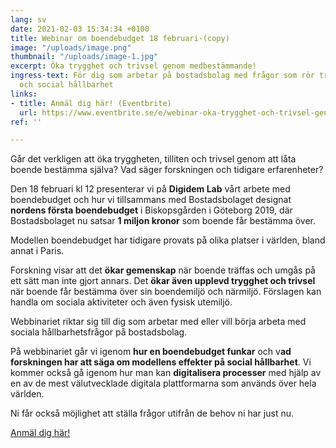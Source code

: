 ```yaml
---
lang: sv
date: 2021-02-03 15:34:34 +0100
title: Webinar om boendebudget 18 februari-(copy)
image: "/uploads/image.png"
thumbnail: "/uploads/image-1.jpg"
excerpt: Öka trygghet och trivsel genom medbestämmande!
ingress-text: För dig som arbetar på bostadsbolag med frågor som rör trygghet, trivsel
  och social hållbarhet
links:
- title: Anmäl dig här! (Eventbrite)
  url: https://www.eventbrite.se/e/webinar-oka-trygghet-och-trivsel-genom-medbestammande-biljetter-139652653847
ref: ''

---
```

Går det verkligen att öka tryggheten, tilliten och trivsel genom att låta boende bestämma själva? Vad säger forskningen och tidigare erfarenheter?

Den 18 februari kl 12 presenterar vi på **Digidem Lab** vårt arbete med boendebudget och hur vi tillsammans med Bostadsbolaget designat **nordens första boendebudget** i Biskopsgården i Göteborg 2019, där Bostadsbolaget nu satsar **1 miljon kronor** som boende får bestämma över.

Modellen boendebudget har tidigare provats på olika platser i världen, bland annat i Paris.

Forskning visar att det **ökar gemenskap** när boende träffas och umgås på ett sätt man inte gjort annars. Det **ökar även upplevd trygghet och trivsel** när boende får bestämma över sin boendemiljö och närmiljö. Förslagen kan handla om sociala aktiviteter och även fysisk utemiljö.

Webbinariet riktar sig till dig som arbetar med eller vill börja arbeta med sociala hållbarhetsfrågor på bostadsbolag.

På webbinariet går vi igenom **hur en boendebudget funkar** och v**ad forskningen har att säga om modellens effekter på social hållbarhet**. Vi kommer också gå igenom hur man kan **digitalisera processer** med hjälp av en av de mest välutvecklade digitala plattformarna som används över hela världen.

Ni får också möjlighet att ställa frågor utifrån de behov ni har just nu.

[Anmäl dig här!](https://www.eventbrite.se/e/webinar-oka-trygghet-och-trivsel-genom-medbestammande-biljetter-139652653847 "Anmäl dig här!")